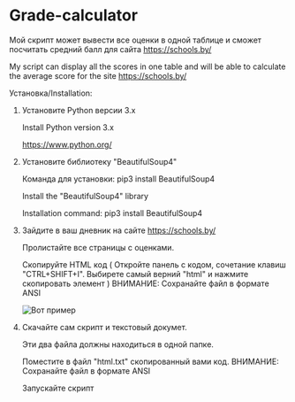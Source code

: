 # Grade-calculator
Мой скрипт может вывести все оценки в одной таблице и сможет посчитать средний балл для сайта https://schools.by/

My script can display all the scores in one table and will be able to calculate the average score for the site https://schools.by/

Установка/Installation:

1. Установите Python версии 3.x

   Install Python version 3.x
   
   https://www.python.org/

2. Установите библиотеку "BeautifulSoup4"

   Команда для установки: pip3 install BeautifulSoup4
   
   
   Install the "BeautifulSoup4" library
   
   Installation command: pip3 install BeautifulSoup4

3. Зайдите в ваш дневник на сайте https://schools.by/

   Пролистайте все страницы с оценками.
   
   Скопируйте HTML код ( Откройте панель с кодом, сочетание клавиш "CTRL+SHIFT+I". Выбирете самый верний "html" и нажмите скопировать        элемент ) 
   ВНИМАНИЕ: Сохранайте файл в формате ANSI
   
   ![Вот пример](https://sun9-10.userapi.com/c855232/v855232412/f7984/_2Ba_wSloqg.jpg)

4. Скачайте сам скрипт и текстовый докумет.

   Эти два файла должны находиться в одной папке.
   
   Поместите в файл "html.txt" скопированный вами код.
   ВНИМАНИЕ: Сохранайте файл в формате ANSI
   
   Запускайте скрипт
